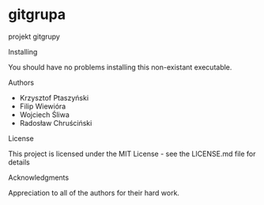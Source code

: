 # gitgrupa
projekt gitgrupy

Installing

You should have no problems installing this non-existant executable.

Authors
- Krzysztof Ptaszyński
- Filip Wiewióra
- Wojciech Śliwa
- Radosław Chruściński

License

This project is licensed under the MIT License - see the LICENSE.md file for details

Acknowledgments

Appreciation to all of the authors for their hard work.
